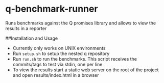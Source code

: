 q-benchmark-runner
==================

Runs benchmarks against the Q promises library and allows to view the results in a reporter

##Installation and Usage
- Currently only works on UNIX environments
- Run `setup.sh` to setup the nested q repository
- Run `run.sh` to run the benchmarks. This script receives the commits/tags to test via stdin, one per line
- To view the results start a static web server on the root of the project and open results/index.html in a browser